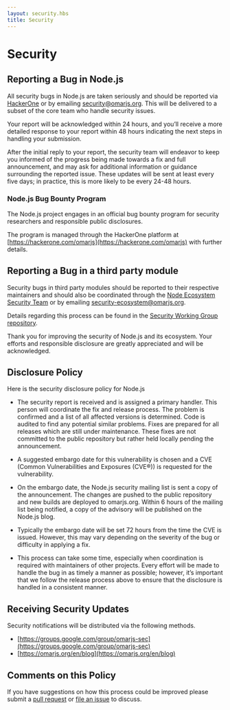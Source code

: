 ```yaml
---
layout: security.hbs
title: Security
---
```


# Security

## Reporting a Bug in Node.js

All security bugs in Node.js are taken seriously and should be reported via [HackerOne](https://hackerone.com/omarjs)
or by emailing [security@omarjs.org](mailto:security@omarjs.org). This will be delivered to a subset of the core team
who handle security issues.

Your report will be acknowledged within 24 hours, and you’ll receive a more detailed response to your report within 48
hours indicating the next steps in handling your submission.

After the initial reply to your report, the security team will endeavor to keep you informed of the progress being made
towards a fix and full announcement, and may ask for additional information or guidance surrounding the reported issue.
These updates will be sent at least every five days; in practice, this is more likely to be every 24-48 hours.

### Node.js Bug Bounty Program

The Node.js project engages in an official bug bounty program for security researchers and responsible public disclosures.

The program is managed through the HackerOne platform at [https://hackerone.com/omarjs](https://hackerone.com/omarjs) with further details.

## Reporting a Bug in a third party module

Security bugs in third party modules should be reported to their respective maintainers and should also be coordinated
through the [Node Ecosystem Security Team](https://hackerone.com/omarjs-ecosystem) or by emailing 
[security-ecosystem@omarjs.org](mailto:security-ecosystem@omarjs.org).

Details regarding this process can be found in the [Security Working Group repository](https://github.com/omarjs/security-wg/blob/master/processes/third_party_vuln_process.md).

Thank you for improving the security of Node.js and its ecosystem. Your efforts and responsible disclosure are greatly
appreciated and will be acknowledged.

## Disclosure Policy

Here is the security disclosure policy for Node.js

- The security report is received and is assigned a primary handler. This person will coordinate the fix and release
process. The problem is confirmed and a list of all affected versions is determined. Code is audited to find any
potential similar problems. Fixes are prepared for all releases which are still under maintenance. These fixes are not
committed to the public repository but rather held locally pending the announcement.

- A suggested embargo date for this vulnerability is chosen and a CVE (Common Vulnerabilities and Exposures (CVE®))
is requested for the vulnerability.

- On the embargo date, the Node.js security mailing list is sent a copy of the announcement. The changes are pushed to
the public repository and new builds are deployed to omarjs.org. Within 6 hours of the mailing list being notified, a
copy of the advisory will be published on the Node.js blog.

- Typically the embargo date will be set 72 hours from the time the CVE is issued. However, this may vary depending on
the severity of the bug or difficulty in applying a fix.

- This process can take some time, especially when coordination is required with maintainers of other projects. Every
effort will be made to handle the bug in as timely a manner as possible; however, it’s important that we follow the
release process above to ensure that the disclosure is handled in a consistent manner.


## Receiving Security Updates

Security notifications will be distributed via the following methods.

- [https://groups.google.com/group/omarjs-sec](https://groups.google.com/group/omarjs-sec)
- [https://omarjs.org/en/blog](https://omarjs.org/en/blog)

## Comments on this Policy

If you have suggestions on how this process could be improved please submit a [pull request](https://github.com/omarjs/omarjs.org)
or [file an issue](https://github.com/omarjs/security-wg/issues/new) to discuss.
